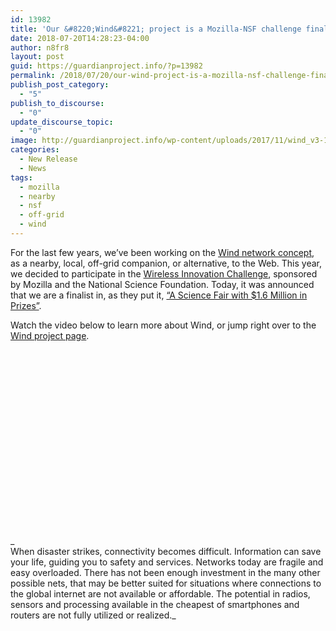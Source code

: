 ```yaml
---
id: 13982
title: 'Our &#8220;Wind&#8221; project is a Mozilla-NSF challenge finalist!'
date: 2018-07-20T14:28:23-04:00
author: n8fr8
layout: post
guid: https://guardianproject.info/?p=13982
permalink: /2018/07/20/our-wind-project-is-a-mozilla-nsf-challenge-finalist/
publish_post_category:
  - "5"
publish_to_discourse:
  - "0"
update_discourse_topic:
  - "0"
image: http://guardianproject.info/wp-content/uploads/2017/11/wind_v3-1.jpg
categories:
  - New Release
  - News
tags:
  - mozilla
  - nearby
  - nsf
  - off-grid
  - wind
---
```

For the last few years, we&#8217;ve been working on the [Wind network concept](https://guardianproject.info/wind/), as a nearby, local, off-grid companion, or alternative, to the Web. This year, we decided to participate in the [Wireless Innovation Challenge](https://wirelesschallenge.mozilla.org/), sponsored by Mozilla and the National Science Foundation. Today, it was announced that we are a finalist in, as they put it, [&#8220;A Science Fair with $1.6 Million in Prizes&#8221;](https://blog.mozilla.org/blog/2018/07/19/a-science-fair-with-1-6-million-in-prizes/). 

Watch the video below to learn more about Wind, or jump right over to the [Wind project page](https://guardianproject.info/wind/).

<div class="arve-wrapper" data-mode="normal" data-provider="youtube" id="arve-fGuiy3rlOVQ" style="max-width:945px;" itemscope itemtype="http://schema.org/VideoObject">
  <div class="arve-embed-container" style="padding-bottom:56.250000%">
  </div>
</div>

_  
When disaster strikes, connectivity becomes difficult. Information can save your life, guiding you to safety and services. Networks today are fragile and easy overloaded. There has not been enough investment in the many other possible nets, that may be better suited for situations where connections to the global internet are not available or affordable. The potential in radios, sensors and processing available in the cheapest of smartphones and routers are not fully utilized or realized._
